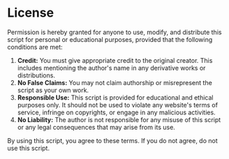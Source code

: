 # License

Permission is hereby granted for anyone to use, modify, and distribute this script for personal or educational purposes, provided that the following conditions are met:

1. **Credit:** You must give appropriate credit to the original creator. This includes mentioning the author's name in any derivative works or distributions.
2. **No False Claims:** You may not claim authorship or misrepresent the script as your own work.
3. **Responsible Use:** This script is provided for educational and ethical purposes only. It should not be used to violate any website's terms of service, infringe on copyrights, or engage in any malicious activities.
4. **No Liability:** The author is not responsible for any misuse of this script or any legal consequences that may arise from its use.

By using this script, you agree to these terms. If you do not agree, do not use this script.

